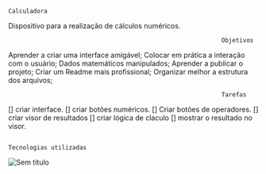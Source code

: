                                                                 Calculadora

Dispositivo para a realização de cálculos numéricos.

                                                                Objetivos
Aprender a criar uma interface amigável; Colocar em prática a interação com o usuário; Dados matemáticos manipulados; Aprender a publicar o projeto; Criar um Readme mais profissional; Organizar melhor a estrutura dos arquivos;

                                                                Tarefas
 [] criar interface. 
 [] criar botões numéricos. 
 [] Criar botões de operadores. 
 [] criar visor de resultados 
 [] criar lógica de claculo 
 [] mostrar o resultado no visor.

                                                                Tecnologias utilizadas

                                                              

![Sem título](https://user-images.githubusercontent.com/119431061/215903946-518427fe-90f5-45c2-843e-c8e736188be0.png)


